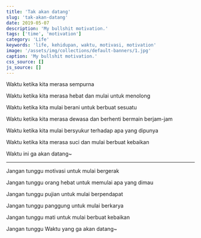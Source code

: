 ```yaml
---
title: 'Tak akan datang'
slug: 'tak-akan-datang'
date: 2019-05-07
description: 'My bullshit motivation.'
tags: ['time', 'motivation']
category: 'Life'
keywords: 'life, kehidupan, waktu, motivasi, motivation'
image: '/assets/img/collections/default-banners/1.jpg'
caption: 'My bullshit motivation.'
css_source: []
js_source: []
---
```


Waktu ketika kita merasa sempurna

Waktu ketika kita merasa hebat dan mulai untuk menolong

Waktu ketika kita mulai berani untuk berbuat sesuatu

Waktu ketika kita merasa dewasa dan berhenti bermain berjam-jam

Waktu ketika kita mulai bersyukur terhadap apa yang dipunya

Waktu ketika kita merasa suci dan mulai berbuat kebaikan

Waktu ini ga akan datang~

---

Jangan tunggu motivasi untuk mulai bergerak

Jangan tunggu orang hebat untuk memulai apa yang dimau

Jangan tunggu pujian untuk mulai berpendapat

Jangan tunggu panggung untuk mulai berkarya

Jangan tunggu mati untuk mulai berbuat kebaikan

Jangan tunggu Waktu yang ga akan datang~
